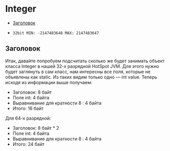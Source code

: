 # Integer

- [Заголовок](#Заголовок)

- `32bit MIN: -2147483648 MAX: 2147483647`

## Заголовок
Итак, давайте попробуем подсчитать сколько же будет занимать объект класса Integer в нашей 32-х разрядной HotSpot JVM. 
Для этого нужно будет заглянуть в сам класс, нам интересны все поля, которые не объявлены как static. Из таких видим 
только одно — int value. Теперь исходя из информации выше получаем:
- Заголовок: 8 байт
- Поле int: 4 байта
- Выравнивание для кратности 8 : 4 байта
- Итого: 16 байт

Для 64-х разрядной:  
- Заголовок: 8 байт * 2
- Поле int: 4 байта
- Выравнивание для кратности 8 : 4 байта
- Итого: 24 байт